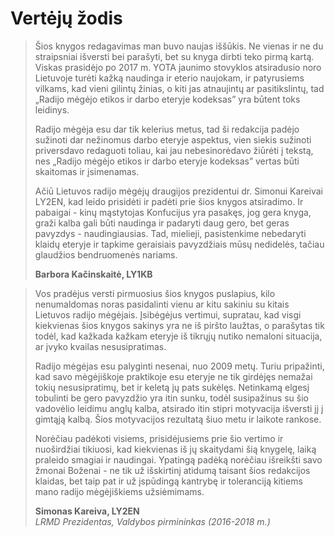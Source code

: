 # Vertėjų žodis

> Šios knygos redagavimas man buvo naujas iššūkis. Ne vienas ir ne du straipsniai išversti bei parašyti, bet su knyga dirbti teko pirmą kartą. Viskas prasidėjo po 2017 m. YOTA jaunimo stovyklos atsiradusio noro Lietuvoje turėti kažką naudinga ir eterio naujokam, ir patyrusiems vilkams, kad vieni gilintų žinias, o kiti jas atnaujintų ar pasitikslintų, tad „Radijo mėgėjo etikos ir darbo eteryje kodeksas” yra būtent toks leidinys.
>
> Radijo mėgėja esu dar tik kelerius metus, tad ši redakcija padėjo sužinoti dar nežinomus darbo eteryje aspektus, vien siekis sužinoti priversdavo redaguoti toliau, kai jau nebesinorėdavo žiūrėti į tekstą, nes „Radijo mėgėjo etikos ir darbo eteryje kodeksas” vertas būti skaitomas ir įsimenamas.
>
> Ačiū Lietuvos radijo mėgėjų draugijos prezidentui dr. Simonui Kareivai LY2EN, kad leido prisidėti ir padėti prie šios knygos atsiradimo. Ir pabaigai - kinų mąstytojas Konfucijus yra pasakęs, jog gera knyga, graži kalba gali būti naudinga ir padaryti daug gero, bet geras pavyzdys - naudingiausias. Tad, mielieji, pasistenkime nebedaryti klaidų eteryje ir tapkime geraisiais pavyzdžiais mūsų nedidelės, tačiau glaudžios bendruomenės nariams.
>
> **Barbora Kačinskaitė, LY1KB**

> Vos pradėjus versti pirmuosius šios knygos puslapius, kilo nenumaldomas noras pasidalinti vienu ar kitu sakiniu su kitais Lietuvos radijo mėgėjais. Įsibėgėjus vertimui, supratau, kad visgi kiekvienas šios knygos sakinys yra ne iš piršto laužtas, o parašytas tik todėl, kad kažkada kažkam eteryje iš tikrųjų nutiko nemaloni situacija, ar įvyko kvailas nesusipratimas.
>
> Radijo mėgėjas esu palyginti nesenai, nuo 2009 metų. Turiu pripažinti, kad savo mėgėjiškoje praktikoje esu eteryje ne tik girdėjęs nemažai tokių nesusipratimų, bet ir keletą jų pats sukėlęs. Netinkamą elgesį tobulinti be gero pavyzdžio yra itin sunku, todėl susipažinus su šio vadovėlio leidimu anglų kalba, atsirado itin stipri motyvacija išversti jį į gimtąją kalbą. Šios motyvacijos rezultatą šiuo metu ir laikote rankose.
>
> Norėčiau padėkoti visiems, prisidėjusiems prie šio vertimo ir nuoširdžiai tikiuosi, kad kiekvienas iš jų skaitydami šią knygelę, laiką praleido smagiai ir naudingai. Ypatingą padėką norėčiau išreikšti savo žmonai Boženai - ne tik už išskirtinį atidumą taisant šios redakcijos klaidas, bet taip pat ir už įspūdingą kantrybę ir toleranciją kitiems mano radijo mėgėjiškiems užsiėmimams.
>
> **Simonas Kareiva, LY2EN**<br>_LRMD Prezidentas, Valdybos pirmininkas (2016-2018 m.)_
